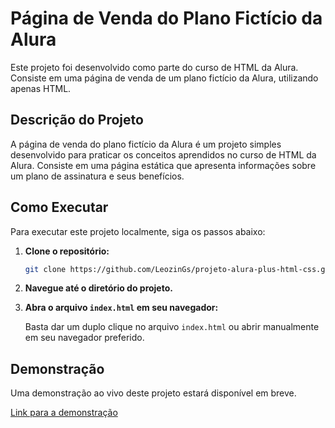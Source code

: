 # Página de Venda do Plano Fictício da Alura

Este projeto foi desenvolvido como parte do curso de HTML da Alura. Consiste em uma página de venda de um plano fictício da Alura, utilizando apenas HTML.

## Descrição do Projeto

A página de venda do plano fictício da Alura é um projeto simples desenvolvido para praticar os conceitos aprendidos no curso de HTML da Alura. Consiste em uma página estática que apresenta informações sobre um plano de assinatura e seus benefícios.

## Como Executar

Para executar este projeto localmente, siga os passos abaixo:

1. **Clone o repositório:**
    
    ```bash
    git clone https://github.com/LeozinGs/projeto-alura-plus-html-css.git
    ```
    
2. **Navegue até o diretório do projeto.**
3. **Abra o arquivo `index.html` em seu navegador:**
    
    Basta dar um duplo clique no arquivo `index.html` ou abrir manualmente em seu navegador preferido.
    

## Demonstração

Uma demonstração ao vivo deste projeto estará disponível em breve.

[Link para a demonstração](https://www.facebook.com/)